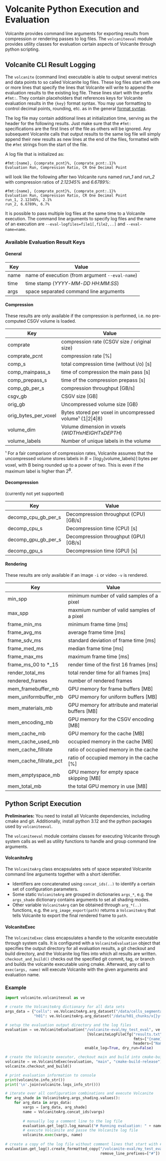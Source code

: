 # Volcanite Python Execution and Evaluation

Volcanite provides command line arguments for exporting results from compression or rendering passes to log files. 
The `volcaniteeval` module provides utility classes for evaluation certain aspects of Volcanite through python scripting.

## Volcanite CLI Result Logging

The `volcanite` (command line) executable is able to output several metrics and data points to so called Volcanite log files.
These log files start with one or more lines that specify the lines that Volcanite will write to append the evaluation
results to the existing log file. These lines start with the prefix `#fmt:`.
They contain placeholders that references keys for Volcanite evaluation results in the `{key}` format syntax.
You may use formatting to control decimal points, rounding, etc. as in the general [format syntax](https://fmt.dev/latest/syntax/).

The log file may contain additional lines at initialization time, serving as the header for the following results.
Just make sure that the `#fmt:` specifications are the first lines of the file as others will be ignored.
Any subsequent Volcanite calls that output results to the same log file will simply append their new results as new
lines at the end of the files, formatted with the `#fmt` strings from the start of the file.

A log file that is initialized as:
```
#fmt:{name}, {comprate_pcnt}%, {comprate_pcnt:.1}%
Evaluation Run, Compression Ratio, CR One Decimal Point
```
will look like the following after two Volcanite runs named *run_1* and *run_2* with compression ratios of *2.12345%*
and *6.6789%*:
```
#fmt:{name}, {comprate_pcnt}%, {comprate_pcnt:.1}%
Evaluation Run, Compression Ratio, CR One Decimal Point
run_1, 2.12345%, 2.1%
run_2, 6.6789%, 6.7%
```

It is possible to pass multiple log files at the same time to a Volcanite execution.
The command line arguments to specify log files and the name of an execution are `--eval-logfiles=file1[,file2,..]` and
`--eval-name=name`.

### Available Evaluation Result Keys

#### General

| Key   | Value                                                       |
|-------|-------------------------------------------------------------|
| name  | name of execution (from argument `--eval-name`)             |
| time | time stamp (*YYYY*-*MM*-*DD* *HH*:*MM*:*SS*)                |
| args | space separated command line arguments                      |

#### Compression

These results are only available if the compression is performed, i.e. no pre-computed CSGV volume is loaded. 

| Key   | Value                                                                     |
|-------|---------------------------------------------------------------------------|
| comprate | compression rate (CSGV size / original size)                              | 
| comprate_pcnt | compression rate [%]                                                      |
| comp_s | total compression time (without i/o) [s]                                  |
| comp_mainpass_s | time of compression the main pass [s]                                     |
| comp_prepass_s | time of the compression prepass [s]                                       |
| comp_gb_per_s | compression throughput [GB/s]                                             |
| csgv_gb | CSGV size [GB]                                                            | 
| orig_gb | Uncompressed volume size [GB}                                             
| orig_bytes_per_voxel | Bytes stored per voxel in uncompressed volume¹ (1\|2\|4\|8)               |
| volume_dim | Volume dimension in voxels (*WIDTH*x*HEIGHT*x*DEPTH*)                     |
| volume_labels | Number of unique labels in the volume                                     |

¹ For a fair comparison of compression rates, Volcanite assumes that the uncompressed volume stores labels in
$B = \lceil log_2(\textrm{volume_labels}) \rceil$ bytes per voxel, with B being rounded up to a power of two. 
This is even if the maximum label is higher than $2^B$.

#### Decompression
(currently not yet supported)

| Key                 | Value                                 |
|---------------------|---------------------------------------|
| decomp_cpu_gb_per_s | Decompression throughput (CPU) [GB/s] |
| decomp_cpu_s        | Decompression time (CPU) [s]          |
| decomp_gpu_gb_per_s | Decompression throughput (GPU) [GB/s] |
| decomp_gpu_s        | Decompression time (GPU) [s]          |

#### Rendering

These results are only available if an image `-i` or video `-v` is rendered. 

| Key                    | Value                                              |
|------------------------|----------------------------------------------------|
| min_spp                | minimum number of valid samples of a pixel         |
| max_spp                | maxmium number of valid samples of a pixel         |
| frame_min_ms           | minimum frame time [ms]                            |
| frame_avg_ms           | average frame time [ms]                            |
| frame_sdv_ms           | standard deviation of frame time [ms]              |
| frame_med_ms           | median frame time [ms]                             |
| frame_max_ms           | maximum frame time [ms]                            |
| frame_ms_00 to *_15    | render time of the first 16 frames [ms]            |  
| render_total_ms        | total render time for all frames [ms]              |
| rendered_frames        | number of rendered frames                          |
| mem_framebuffer_mb     | GPU memory for frame buffers [MB]                  |
| mem_uniformbuffer_mb   | GPU memory for uniform buffers [MB]                |
| mem_materials_mb       | GPU memory for attribute and material buffers [MB] |
| mem_encoding_mb        | GPU memory for the CSGV encoding [MB]              |
| mem_cache_mb           | GPU memory for the cache [MB]                      |
| mem_cache_used_mb      | occupied memory in the cache [MB]                  |
| mem_cache_fillrate     | ratio of occupied memory in the cache              |
| mem_cache_fillrate_pct | ratio of occupied memory in the cache [%]          |
| mem_emptyspace_mb      | GPU memory for empty space skipping [MB]           |
| mem_total_mb           | the total GPU memory in use [MB]                   |

## Python Script Execution

**Preliminaries:**
You need to install all Volcanite dependencies, including cmake and git.
Additionally, install python 3.12 and the python packages used by `volcaniteeval`.

The `volcaniteeval` module contains classes for executing Volcanite through system calls as well as utility functions to
handle and group command line arguments.

#### VolcaniteArg
The `VolcaniteArg` class encapsulates sets of space separated Volcanite command line arguments together with a short
identifier.
* Identifiers are concatenated using `concat_ids(..)` to identify a certain set of configuration parameters.
* Some static `VolcaniteArg` are grouped in dictionaries `args_*`, e.g. the `args_shade` dictionary contains arguments
to set all shading modes.
* Other variable `VolcaniteArg` can be obtained through `arg_*(..)` functions, e.g. the `arg_image_export(path)`
returns a `VolcaniteArg` that tells Volcanite to export the final rendered frame to `path`.

#### VolcaniteExec
The `VolcaniteExec` class encapsulates a handle to the volcanite executable through system calls.
It is configured with a `VolcaniteEvaluation` object that specifies the output directory for all evaluation results,
a git checkout and build directory, and the Volcanite log files into which all results are written. 
`checkout_and_build()` checks out the specified git commit, tag, or branch and builds the volcanite executable using cmake.
Afterward, any call to `exec(args, name)` will execute Volcanite with the given arguments and evaluation name.

### Example

```python
import volcanite.volcaniteeval as ve

# create the VolcaniteArg dictionary for all data sets
args_data = {"cells": ve.VolcaniteArg.arg_dataset("/data/cells_segmentation.raw", "cells"),
             "h01": ve.VolcaniteArg.arg_dataset("/data/h01_chunks/x{}y{}z{}.hdf5", "h01", chunks=(4,5,5)),

# setup the evaluation output directory and the log files
evaluation = ve.VolcaniteEvaluation("/volcanite-eval/my_test_eval", ve.ExistingPolicy.APPEND, "my_test_eval",
                                     [VolcaniteLogFileCfg("results.txt",
                                                          fmts=["{name},{comprate_pcnt:.3}%"],
                                                          headers=["Name,Compression Rate [%]"])],
                                    enable_log=True, dry_run=False)

# create the Volcanite executor, checkout main and build into cmake-build-release 
volcanite = ve.VolcaniteExec(evaluation, "main", "cmake-build-release")
volcanite.checkout_and_build()

# print evaluation information to console
print(volcanite.info_str())
print('\n'.join(volcanite.logs_info_str()))

# iterate over all configuration combinations and execute Volcanite
for arg_shade in VolcaniteArg.args_shading.values():
    for arg_data in args_data:
        vargs = [arg_data, arg_shade]
        name = VolcaniteArg.concat_ids(vargs)
    
        # manually log a comment line to the log file
        evaluation.get_log().log_manual("# Running evaluation: " + name)
        # execute Volcanite and passe the Volcanite log file  
        volcanite.exec(vargs, name)
        
# create a copy of the log file without comment lines that start with # which includes the #fmt: strings
evaluation.get_log().create_formatted_copy("/volcanite-eval/my_test_eval/results.csv",
                                           remove_line_prefixes=["#"])
```
